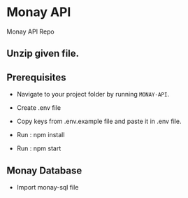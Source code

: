 # Monay API 

Monay API  Repo

## Unzip given file.

## Prerequisites
- Navigate to your project folder by running `MONAY-API`.

- Create .env file
- Copy keys from .env.example file and paste it in .env file.

- Run : npm install
- Run : npm start

##  Monay Database
- Import monay-sql file
